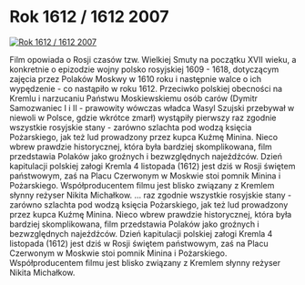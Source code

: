 Rok 1612 / 1612 2007 
=============
[![Rok 1612 / 1612 2007 ](http://vidos.pl/images/player.gif)](http://vidos.pl/rok-1612-1612-2007)

 Film opowiada o Rosji czasów tzw. Wielkiej Smuty na początku XVII wieku, a konkretnie o epizodzie wojny polsko rosyjskiej 1609 - 1618, dotyczącym zajęcia przez Polaków Moskwy w 1610 roku i następnie walce o ich wypędzenie - co nastąpiło w roku 1612. 
Przeciwko polskiej obecności na Kremlu i narzucaniu Państwu Moskiewskiemu osób carów (Dymitr Samozwaniec I i II - prawowity wówczas władca Wasyl Szujski przebywał w niewoli w Polsce, gdzie wkrótce zmarł) wystąpiły pierwszy raz zgodnie wszystkie rosyjskie stany - zarówno szlachta pod wodzą księcia Pożarskiego, jak też lud prowadzony przez kupca Kuźmę Minina. 
Nieco wbrew prawdzie historycznej, która była bardziej skomplikowana, film przedstawia Polaków jako groźnych i bezwzględnych najeźdźców. Dzień kapitulacji polskiej załogi Kremla 4 listopada (1612) jest dziś w Rosji świętem państwowym, zaś na Placu Czerwonym w Moskwie stoi pomnik Minina i Pożarskiego. 
Współproducentem filmu jest blisko związany z Kremlem słynny reżyser Nikita Michałkow.   ... raz zgodnie wszystkie rosyjskie stany - zarówno szlachta pod wodzą księcia Pożarskiego, jak też lud prowadzony przez kupca Kuźmę Minina. 
Nieco wbrew prawdzie historycznej, która była bardziej skomplikowana, film przedstawia Polaków jako groźnych i bezwzględnych najeźdźców. Dzień kapitulacji polskiej załogi Kremla 4 listopada (1612) jest dziś w Rosji świętem państwowym, zaś na Placu Czerwonym w Moskwie stoi pomnik Minina i Pożarskiego. 
Współproducentem filmu jest blisko związany z Kremlem słynny reżyser Nikita Michałkow.
